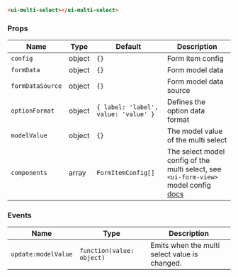 ```html
<ui-multi-select></ui-multi-select>
```

### Props

| Name             | Type   | Default                              | Description                                                                                                  |
| ---------------- | ------ | ------------------------------------ | ------------------------------------------------------------------------------------------------------------ |
| `config`         | object | `{}`                                 | Form item config                                                                                             |
| `formData`       | object | `{}`                                 | Form model data                                                                                              |
| `formDataSource` | object | `{}`                                 | Form model data source                                                                                       |
| `optionFormat`   | object | `{ label: 'label', value: 'value' }` | Defines the option data format                                                                               |
| `modelValue`     | object | `{}`                                 | The model value of the multi select                                                                          |
| `components`     | array  | `FormItemConfig[]`                   | The select model config of the multi select, see `<ui-form-view>` model config [docs](/components/form-view) |

### Events

| Name                | Type                      | Description                                   |
| ------------------- | ------------------------- | --------------------------------------------- |
| `update:modelValue` | `function(value: object)` | Emits when the multi select value is changed. |
